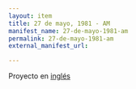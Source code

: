 ```yaml
---
layout: item
title: 27 de mayo, 1981 - AM
manifest_name: 27-de-mayo-1981-am
permalink: 27-de-mayo-1981-am
external_manifest_url: 

---
```

<!-- Add an essay or interpretive material below this line,
using HTML or markdown.  Do not modify this file above this line -->
Proyecto en <a href="https://hipstas.github.io/radio-venceremos-english/may-27-1981-am">inglés</a>
